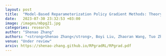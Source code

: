 ```yaml
---
layout: post
title:  "Model-Based Reparameterization Policy Gradient Methods: Theory and Practical Algorithms"
date:   2023-07-30 23:32:53 +03:00
image: /images/mbpg21.jpg
categories: research
author: "Shenao Zhang"
authors: "<strong>Shenao Zhang</strong>, Boyi Liu, Zhaoran Wang, Tuo Zhao"
venue: "Under review"
arxiv: https://shenao-zhang.github.io/RPgradRL/RPgrad.pdf
---
```

